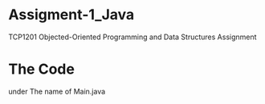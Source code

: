 # Assigment-1_Java

TCP1201 Objected-Oriented Programming and Data Structures Assignment

# The Code
under The name of Main.java
